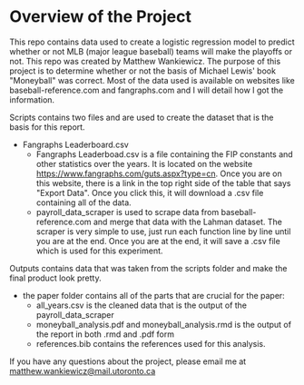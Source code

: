 # Overview of the Project

This repo contains data used to create a logistic regression model to predict whether or not MLB (major league baseball) teams will make the playoffs or not. This repo was created by Matthew Wankiewicz. The purpose of this project is to determine whether or not the basis of Michael Lewis' book "Moneyball" was correct. Most of the data used is available on websites like baseball-reference.com and fangraphs.com and I will detail how I got the information.

Scripts contains two files and are used to create the dataset that is the basis for this report.
- Fangraphs Leaderboard.csv 
  - Fangraphs Leaderboad.csv is a file containing the FIP constants and other statistics over the years. It is located on the website https://www.fangraphs.com/guts.aspx?type=cn. Once you are on this website, there is a link in the top right side of the table that says "Export Data". Once you click this, it will download a .csv file containing all of the data.
  - payroll_data_scraper is used to scrape data from baseball-reference.com and merge that data with the Lahman dataset. The scraper is very simple to use, just run each function line by line until you are at the end. Once you are at the end, it will save a .csv file which is used for this experiment.
  
Outputs contains data that was taken from the scripts folder and make the final product look pretty.
- the paper folder contains all of the parts that are crucial for the paper:
  - all_years.csv is the cleaned data that is the output of the payroll_data_scraper
  - moneyball_analysis.pdf and moneyball_analysis.rmd is the output of the report in both .rmd and .pdf form
  - references.bib contains the references used for this analysis.
  
  
If you have any questions about the project, please email me at matthew.wankiewicz@mail.utoronto.ca